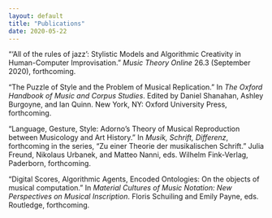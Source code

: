 ```yaml
---
layout: default
title: "Publications"
date: 2020-05-22
---
```


“‘All of the rules of jazz’: Stylistic Models and Algorithmic Creativity in Human-Computer Improvisation.” _Music Theory Online_ 26.3 (September 2020), forthcoming.

“The Puzzle of Style and the Problem of Musical Replication.” In _The Oxford Handbook of Music and Corpus Studies_. Edited by Daniel Shanahan, Ashley Burgoyne, and Ian Quinn. New York, NY: Oxford University Press, forthcoming.

“Language, Gesture, Style: Adorno’s Theory of Musical Reproduction between Musicology and Art History.” In _Musik, Schrift, Differenz_, forthcoming in the series, “Zu einer Theorie der musikalischen Schrift.” Julia Freund, Nikolaus Urbanek, and Matteo Nanni, eds. Wilhelm Fink-Verlag, Paderborn, forthcoming.

“Digital Scores, Algorithmic Agents, Encoded Ontologies: On the objects of musical computation.” In _Material Cultures of Music Notation: New Perspectives on Musical Inscription_. Floris Schuiling and Emily Payne, eds. Routledge, forthcoming.
